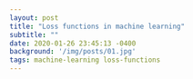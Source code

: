 ```yaml
---
layout: post
title: "Loss functions in machine learning"
subtitle: ""
date: 2020-01-26 23:45:13 -0400
background: '/img/posts/01.jpg'
tags: machine-learning loss-functions
---
```


